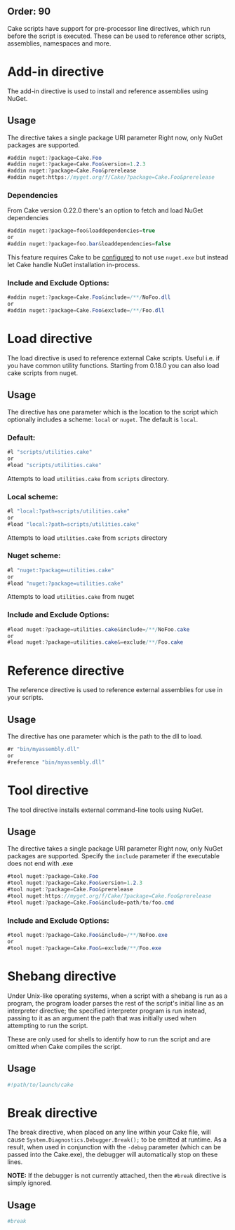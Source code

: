 Order: 90
---

Cake scripts have support for pre-processor line directives, which run before the script is executed.
These can be used to reference other scripts, assemblies, namespaces and more.

# Add-in directive
The add-in directive is used to install and reference assemblies using NuGet.

## Usage
The directive takes a single package URI parameter
Right now, only NuGet packages are supported.

```csharp
#addin nuget:?package=Cake.Foo
#addin nuget:?package=Cake.Foo&version=1.2.3
#addin nuget:?package=Cake.Foo&prerelease
#addin nuget:https://myget.org/f/Cake/?package=Cake.Foo&prerelease
```

### Dependencies

From Cake version 0.22.0 there's an option to fetch and load NuGet dependencies

```csharp
#addin nuget:?package=foo&loaddependencies=true
or
#addin nuget:?package=foo.bar&loaddependencies=false
```
This feature requires Cake to be [configured](/fundamentals/configuration.md) to not use `nuget.exe` but instead let Cake handle NuGet installation in-process.

### Include and Exclude Options:

```csharp
#addin nuget:?package=Cake.Foo&include=/**/NoFoo.dll
or
#addin nuget:?package=Cake.Foo&exclude=/**/Foo.dll
```

# Load directive
The load directive is used to reference external Cake scripts. Useful i.e. if you have common utility functions.
Starting from 0.18.0 you can also load cake scripts from nuget.

## Usage
The directive has one parameter which is the location to the script which optionally includes a scheme: `local` or `nuget`. The default is `local`.

### Default:
```csharp
#l "scripts/utilities.cake"
or
#load "scripts/utilities.cake"
```
Attempts to load `utilities.cake` from `scripts` directory.

### Local scheme:
```csharp
#l "local:?path=scripts/utilities.cake"
or
#load "local:?path=scripts/utilities.cake"
```
Attempts to load `utilities.cake` from `scripts` directory

### Nuget scheme:
```csharp
#l "nuget:?package=utilities.cake"
or
#load "nuget:?package=utilities.cake"
```
Attempts to load `utilities.cake` from nuget

### Include and Exclude Options:

```csharp
#load nuget:?package=utilities.cake&include=/**/NoFoo.cake
or
#load nuget:?package=utilities.cake&=exclude/**/Foo.cake
```

# Reference directive
The reference directive is used to reference external assemblies for use in your scripts.

## Usage
The directive has one parameter which is the path to the dll to load.

```csharp
#r "bin/myassembly.dll"
or
#reference "bin/myassembly.dll"
```

# Tool directive
The tool directive installs external command-line tools using NuGet.

## Usage
The directive takes a single package URI parameter
Right now, only NuGet packages are supported.
Specify the `include` parameter if the executable does not end with .exe

```csharp
#tool nuget:?package=Cake.Foo
#tool nuget:?package=Cake.Foo&version=1.2.3
#tool nuget:?package=Cake.Foo&prerelease
#tool nuget:https://myget.org/f/Cake/?package=Cake.Foo&prerelease
#tool nuget:?package=Cake.Foo&include=path/to/foo.cmd
```

### Include and Exclude Options:

```csharp
#tool nuget:?package=Cake.Foo&include=/**/NoFoo.exe
or
#tool nuget:?package=Cake.Foo&=exclude/**/Foo.exe
```

# Shebang directive
Under Unix-like operating systems, when a script with a shebang is run as a program, the program loader parses the rest of the script's initial line as an interpreter directive; the specified interpreter program is run instead, passing to it as an argument the path that was initially used when attempting to run the script.

These are only used for shells to identify how to run the script and are omitted when Cake compiles the script.

## Usage
```bash
#!path/to/launch/cake
```

# Break directive
The break directive, when placed on any line within your Cake file, will cause `System.Diagnostics.Debugger.Break();` to be emitted at runtime.  As a result, when used in conjunction with the `-debug` parameter (which can be passed into the Cake.exe), the debugger will automatically stop on these lines.

**NOTE:** If the debugger is not currently attached, then the `#break` directive is simply ignored.

## Usage

```bash
#break
```
